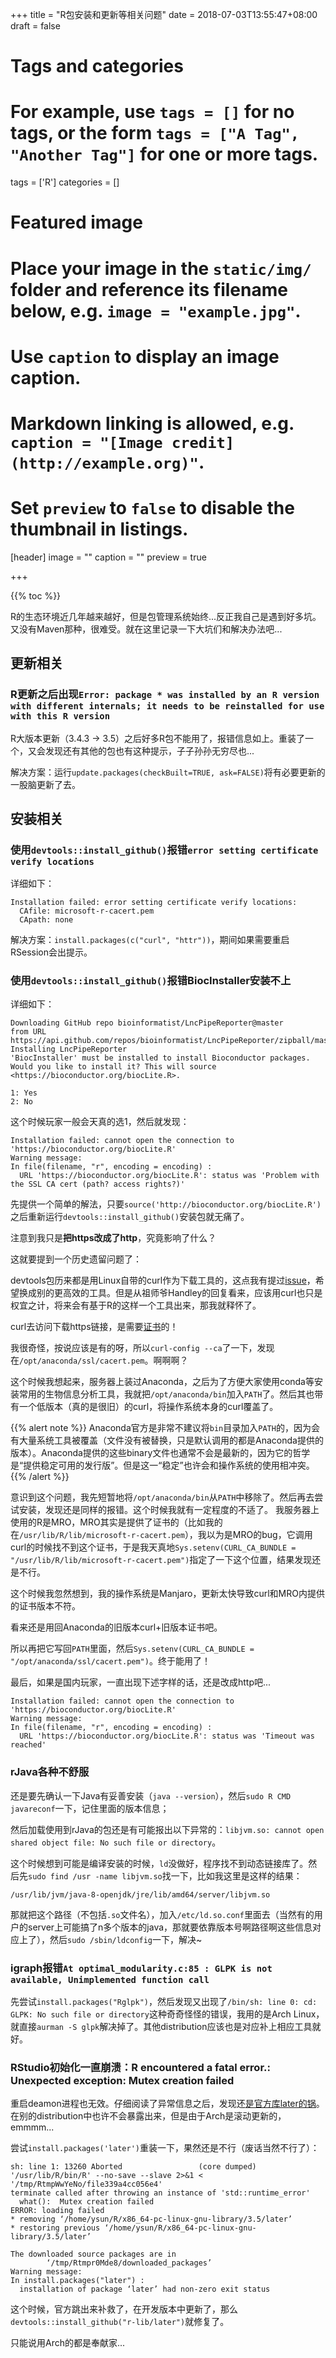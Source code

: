 +++
title = "R包安装和更新等相关问题"
date = 2018-07-03T13:55:47+08:00
draft = false

# Tags and categories
# For example, use `tags = []` for no tags, or the form `tags = ["A Tag", "Another Tag"]` for one or more tags.
tags = ['R']
categories = []

# Featured image
# Place your image in the `static/img/` folder and reference its filename below, e.g. `image = "example.jpg"`.
# Use `caption` to display an image caption.
#   Markdown linking is allowed, e.g. `caption = "[Image credit](http://example.org)"`.
# Set `preview` to `false` to disable the thumbnail in listings.
[header]
image = ""
caption = ""
preview = true

+++

{{% toc %}}

R的生态环境近几年越来越好，但是包管理系统始终...反正我自己是遇到好多坑。又没有Maven那种，很难受。就在这里记录一下大坑们和解决办法吧...

## 更新相关

### R更新之后出现`Error: package * was installed by an R version with different internals; it needs to be reinstalled for use with this R version`
R大版本更新（3.4.3 -> 3.5）之后好多R包不能用了，报错信息如上。重装了一个，又会发现还有其他的包也有这种提示，子子孙孙无穷尽也...

解决方案：运行`update.packages(checkBuilt=TRUE, ask=FALSE)`将有必要更新的一股脑更新了去。

## 安装相关

### 使用`devtools::install_github()`报错`error setting certificate verify locations`

详细如下：

```pre
Installation failed: error setting certificate verify locations:
  CAfile: microsoft-r-cacert.pem
  CApath: none
```

解决方案：`install.packages(c("curl", "httr"))`，期间如果需要重启RSession会出提示。

### 使用`devtools::install_github()`报错BiocInstaller安装不上

详细如下：

```pre
Downloading GitHub repo bioinformatist/LncPipeReporter@master
from URL https://api.github.com/repos/bioinformatist/LncPipeReporter/zipball/master
Installing LncPipeReporter
'BiocInstaller' must be installed to install Bioconductor packages.
Would you like to install it? This will source <https://bioconductor.org/biocLite.R>.

1: Yes
2: No
```

这个时候玩家一般会天真的选1，然后就发现：

```pre
Installation failed: cannot open the connection to 'https://bioconductor.org/biocLite.R'
Warning message:
In file(filename, "r", encoding = encoding) :
  URL 'https://bioconductor.org/biocLite.R': status was 'Problem with the SSL CA cert (path? access rights?)'
```

先提供一个简单的解法，只要`source('http://bioconductor.org/biocLite.R')`之后重新运行`devtools::install_github()`安装包就无痛了。

注意到我只是**把https改成了http**，究竟影响了什么？

这就要提到一个历史遗留问题了：

devtools包历来都是用Linux自带的curl作为下载工具的，这点我有提过[issue](https://github.com/r-lib/devtools/issues/1641)，希望换成别的更高效的工具。但是从祖师爷Handley的回复看来，应该用curl也只是权宜之计，将来会有基于R的这样一个工具出来，那我就释怀了。

curl去访问下载https链接，是需要[证书](https://curl.haxx.se/docs/caextract.html)的！

我很奇怪，按说应该是有的呀，所以`curl-config --ca`了一下，发现在`/opt/anaconda/ssl/cacert.pem`。啊啊啊？

这个时候我想起来，服务器上装过Anaconda，之后为了方便大家使用conda等安装常用的生物信息分析工具，我就把`/opt/anaconda/bin`加入`PATH`了。然后其也带有一个低版本（真的是很旧）的curl，将操作系统本身的curl覆盖了。

{{% alert note %}}
Anaconda官方是非常不建议将`bin`目录加入`PATH`的，因为会有大量系统工具被覆盖（文件没有被替换，只是默认调用的都是Anaconda提供的版本）。Anaconda提供的这些binary文件也通常不会是最新的，因为它的哲学是“提供稳定可用的发行版”。但是这一“稳定”也许会和操作系统的使用相冲突。
{{% /alert %}}

意识到这个问题，我先短暂地将`/opt/anaconda/bin`从`PATH`中移除了。然后再去尝试安装，发现还是同样的报错。这个时候我就有一定程度的不适了。
我服务器上使用的R是MRO，MRO其实是提供了证书的（比如我的在`/usr/lib/R/lib/microsoft-r-cacert.pem`），我以为是MRO的bug，它调用curl的时候找不到这个证书，于是我天真地`Sys.setenv(CURL_CA_BUNDLE = "/usr/lib/R/lib/microsoft-r-cacert.pem")`指定了一下这个位置，结果发现还是不行。

这个时候我忽然想到，我的操作系统是Manjaro，更新太快导致curl和MRO内提供的证书版本不符。

看来还是用回Anaconda的旧版本curl+旧版本证书吧。

所以再把它写回`PATH`里面，然后`Sys.setenv(CURL_CA_BUNDLE = "/opt/anaconda/ssl/cacert.pem")`。终于能用了！

最后，如果是国内玩家，一直出现下述字样的话，还是改成http吧...

```pre
Installation failed: cannot open the connection to 'https://bioconductor.org/biocLite.R'
Warning message:
In file(filename, "r", encoding = encoding) :
  URL 'https://bioconductor.org/biocLite.R': status was 'Timeout was reached'
```

### rJava各种不舒服

还是要先确认一下Java有妥善安装（`java --version`），然后`sudo R CMD javareconf`一下，记住里面的版本信息；

然后加载使用到rJava的包还是有可能报出以下异常的：`libjvm.so: cannot open shared object file: No such file or directory`。

这个时候想到可能是编译安装的时候，`ld`没做好，程序找不到动态链接库了。然后先`sudo find /usr -name libjvm.so`找一下，比如我这里是这样的结果：

```pre
/usr/lib/jvm/java-8-openjdk/jre/lib/amd64/server/libjvm.so
```

那就把这个路径（不包括`.so`文件名），加入`/etc/ld.so.conf`里面去（当然有的用户的server上可能搞了n多个版本的java，那就要依靠版本号啊路径啊这些信息对应上了），然后`sudo /sbin/ldconfig`一下，解决~

### igraph报错`At optimal_modularity.c:85 : GLPK is not available, Unimplemented function call`

先尝试`install.packages("Rglpk")`，然后发现又出现了`/bin/sh: line 0: cd: GLPK: No such file or directory`这种奇奇怪怪的错误，我用的是Arch Linux，就直接`aurman -S glpk`解决掉了。其他distribution应该也是对应补上相应工具就好。

### RStudio初始化一直崩溃：R encountered a fatal error.: Unexpected exception: Mutex creation failed

重启deamon进程也无效。仔细阅读了异常信息之后，发现还[是官方库later的锅](https://github.com/r-lib/later/issues/45)。在别的distribution中也许不会暴露出来，但是由于Arch是滚动更新的，emmmm...

尝试`install.packages('later')`重装一下，果然还是不行（废话当然不行了）：

```pre
sh: line 1: 13260 Aborted                 (core dumped) '/usr/lib/R/bin/R' --no-save --slave 2>&1 < '/tmp/RtmpWwYeNo/file339a4cc056e4'
terminate called after throwing an instance of 'std::runtime_error'
  what():  Mutex creation failed
ERROR: loading failed
* removing ‘/home/ysun/R/x86_64-pc-linux-gnu-library/3.5/later’
* restoring previous ‘/home/ysun/R/x86_64-pc-linux-gnu-library/3.5/later’

The downloaded source packages are in
        ‘/tmp/Rtmpr0Mde8/downloaded_packages’
Warning message:
In install.packages("later") :
  installation of package ‘later’ had non-zero exit status
```

这个时候，官方跳出来补救了，在开发版本中更新了，那么`devtools::install_github("r-lib/later")`就修复了。

只能说用Arch的都是奉献家...